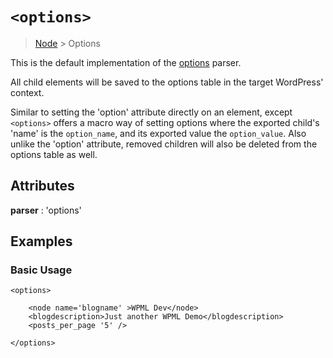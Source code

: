 # `<options>`

> [Node](./node.md) > Options

This is the default implementation of the [options](../parser/options.md) parser.

All child elements will be saved to the options table in the target WordPress' context.

Similar to setting the 'option' attribute directly on an element, except `<options>` offers a macro way of setting options where the exported child's 'name' is the `option_name`, and its exported value the `option_value`. Also unlike the 'option' attribute, removed children will also be deleted from the options table as well.

## Attributes

**parser** : 'options'

## Examples

### Basic Usage

```
<options>

    <node name='blogname' >WPML Dev</node>
    <blogdescription>Just another WPML Demo</blogdescription>
    <posts_per_page '5' />

</options>
```
